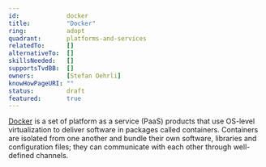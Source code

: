 ```yaml
---
id:				docker
title:      	"Docker"
ring:       	adopt
quadrant:   	platforms-and-services
relatedTo:		[]
alternativeTo:	[]
skillsNeeded:	[]
supportsTvdBB:	[]
owners:         [Stefan Oehrli]
knowHowPageURI:	""  
status:			draft
featured:       true
---
```


[Docker](https://www.docker.com/) is a set of platform as a service (PaaS) products that use OS-level virtualization to deliver software in packages called containers. Containers are isolated from one another and bundle their own software, libraries and configuration files; they can communicate with each other through well-defined channels.